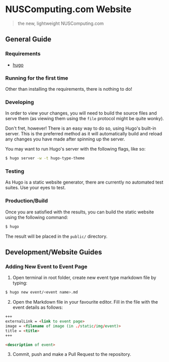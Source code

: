 # NUSComputing.com Website
> the new, lightweight NUSComputing.com

## General Guide

### Requirements

* [hugo](http://gohugo.io)

### Running for the first time

Other than installing the requirements, there is nothing to do!

### Developing

In order to view your changes, you will need to build the source files and serve them (as viewing them using the `file` protocol might be quite wonky).

Don't fret, however! There is an easy way to do so, using Hugo's built-in server. This is the preferred method as it will automatically build and reload any changes you have made after spinning up the server.

You may want to run Hugo's server with the following flags, like so:

``` bash
$ hugo server -w -t hugo-type-theme
```

### Testing

As Hugo is a static website generator, there are currently no automated test suites. Use your eyes to test.

### Production/Build

Once you are satisfied with the results, you can build the static website using the following command:

``` bash
$ hugo
```

The result will be placed in the `public/` directory.

## Development/Website Guides

### Adding New Event to Event Page

1. Open terminal in root folder, create new event type markdown file by typing:
``` bash
$ hugo new event/<event name>.md
```
2. Open the Markdown file in your favourite editor.
Fill in the file with the event details as follows:
``` Markdown
+++
externalLink = <link to event page>
image = <filename of image (in ./static/img/event)>
title = <title>
+++

<description of event>
```
3. Commit, push and make a Pull Request to the repository.
